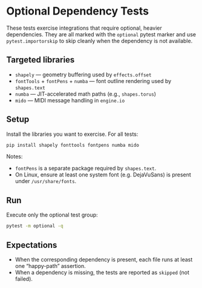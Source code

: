 # Optional Dependency Tests

These tests exercise integrations that require optional, heavier dependencies. They are all marked with the `optional` pytest marker and use `pytest.importorskip` to skip cleanly when the dependency is not available.

## Targeted libraries
- `shapely` — geometry buffering used by `effects.offset`
- `fontTools` + `fontPens` + `numba` — font outline rendering used by `shapes.text`
- `numba` — JIT-accelerated math paths (e.g., `shapes.torus`)
- `mido` — MIDI message handling in `engine.io`

## Setup
Install the libraries you want to exercise. For all tests:

```bash
pip install shapely fonttools fontpens numba mido
```

Notes:
- `fontPens` is a separate package required by `shapes.text`.
- On Linux, ensure at least one system font (e.g. DejaVuSans) is present under `/usr/share/fonts`.

## Run
Execute only the optional test group:

```bash
pytest -m optional -q
```

## Expectations
- When the corresponding dependency is present, each file runs at least one “happy-path” assertion.
- When a dependency is missing, the tests are reported as `skipped` (not failed).

